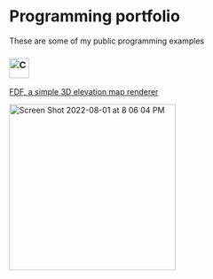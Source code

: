# Programming portfolio

These are some of my public programming examples <!--- Rewrite this sentence --> 


### <img width="36" alt="C" src="https://user-images.githubusercontent.com/45420297/182207766-f5c35203-078d-4aac-8a3a-d30e726694b2.png">

[FDF, a simple 3D elevation map renderer](https://github.com/oskarikinnunen/PresentableFDF)

<img width="300" alt="Screen Shot 2022-08-01 at 8 06 04 PM" src="https://user-images.githubusercontent.com/45420297/182204285-2939b41c-0981-4f6c-a111-b6c16aca1e5c.png">
